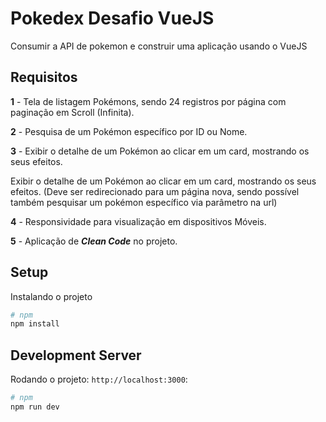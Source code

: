 # Pokedex Desafio VueJS

Consumir a API de pokemon e construir uma aplicação usando o VueJS

## Requisitos

**1** - Tela de listagem Pokémons, sendo 24 registros por página com paginação em Scroll (Infinita).

**2** - Pesquisa de um Pokémon específico por ID ou Nome.

**3** - Exibir o detalhe de um Pokémon ao clicar em um card, mostrando os seus efeitos.

Exibir o detalhe de um Pokémon ao clicar em um card, mostrando os seus efeitos.
(Deve ser redirecionado para um página nova, sendo possível também pesquisar um pokémon específico via parâmetro na url)

**4** - Responsividade para visualização em dispositivos Móveis. 

**5** - Aplicação de ***Clean Code*** no projeto.

## Setup

Instalando o projeto

```bash
# npm
npm install
```

## Development Server

Rodando o projeto: `http://localhost:3000`:

```bash
# npm
npm run dev
```
